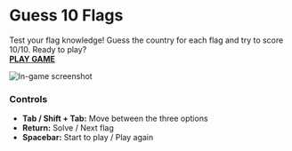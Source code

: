 # Guess 10 Flags
Test your flag knowledge! Guess the country for each flag and try to score 10/10. Ready to play?  
[**PLAY GAME**](https://martiespinosa.github.io/guess-the-flag/)


![In-game screenshot](https://github.com/martiespinosa/Guess10Flags/blob/main/screenshot/ss5.png)


### Controls
- **Tab / Shift + Tab:** Move between the three options
- **Return:** Solve / Next flag
- **Spacebar:** Start to play / Play again
